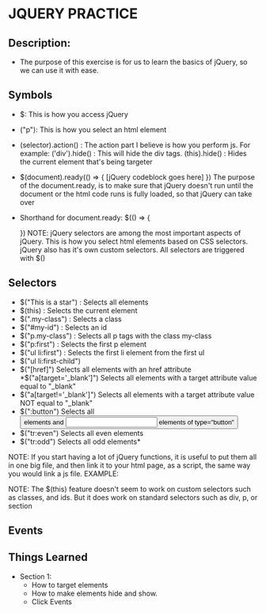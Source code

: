 # JQUERY PRACTICE

## Description:
  * The purpose of this exercise is for us to learn the basics of jQuery, so we can use it with ease.

## Symbols
  * $: This is how you access jQuery
  * ("p"): This is how you select an html element
  * (selector).action() : The action part I believe is how you perform js. For example: ('div').hide() : This will hide the div tags. (this).hide() : Hides the current element that's being targeter

  * $(document).ready(() => {
      [jQuery codeblock goes here]
    })
    The purpose of the document.ready, is to make sure that jQuery doesn't run until the document or the html code runs is fully loaded, so that jQuery can take over

  * Shorthand for document.ready:
    $(() => {

      })
  NOTE: jQuery selectors are among the most important aspects of jQuery. This is how you select html elements based on CSS selectors. jQuery also has it's own custom selectors. All selectors are triggered with $()

## Selectors
  - $("This is a star") : Selects all elements
  - $(this) : Selects the current element
  - $(".my-class") : Selects a class
  - $("#my-id") : Selects an id
  - $("p.my-class") : Selects all p tags with the class my-class
  - $("p:first") : Selects the first p element
  - $("ul li:first") : Selects the first li element from the first ul
  - $("ul li:first-child")
  - $("[href]")	Selects all elements with an href attribute
  *$("a[target='_blank']")	Selects all <a> elements with a  target attribute value equal to "_blank"
  - $("a[target!='_blank']")	Selects all <a> elements with a target attribute value NOT equal to "_blank"
  - $(":button")	Selects all <button> elements and <input> elements of type="button"
  - $("tr:even")	Selects all even <tr> elements
  - $("tr:odd")	Selects all odd <tr> elements*

  NOTE: If you start having a lot of jQuery functions, it is useful to put them all in one big file, and then link it to your html page, as a script, the same way you would link a js file.
    EXAMPLE: <script src="./myJQueryFile.js"></script>

  NOTE: The $(this) feature doesn't seem to work on custom selectors such as classes, and ids. But it does work on standard selectors such as div, p, or section

## Events



## Things Learned
  * Section 1:
    - How to target elements
    - How to make elements hide and show.
    - Click Events

